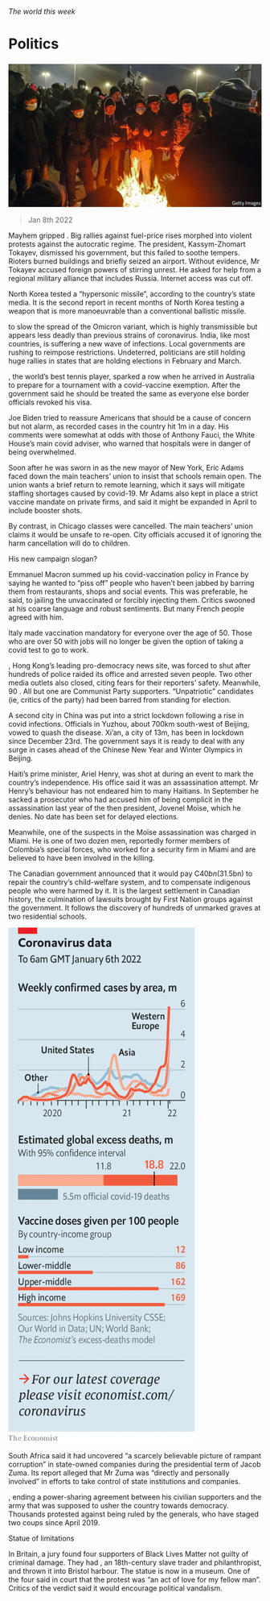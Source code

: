 ###### The world this week

# Politics 

#####  

![image](images/20220108_WWP002_0.jpg) 

> Jan 8th 2022 

Mayhem gripped . Big rallies against fuel-price rises morphed into violent protests against the autocratic regime. The president, Kassym-Zhomart Tokayev, dismissed his government, but this failed to soothe tempers. Rioters burned buildings and briefly seized an airport. Without evidence, Mr Tokayev accused foreign powers of stirring unrest. He asked for help from a regional military alliance that includes Russia. Internet access was cut off.


North Korea tested a “hypersonic missile”, according to the country’s state media. It is the second report in recent months of North Korea testing a weapon that is more manoeuvrable than a conventional ballistic missile.

 to slow the spread of the Omicron variant, which is highly transmissible but appears less deadly than previous strains of coronavirus. India, like most countries, is suffering a new wave of infections. Local governments are rushing to reimpose restrictions. Undeterred, politicians are still holding huge rallies in states that are holding elections in February and March.

, the world’s best tennis player, sparked a row when he arrived in Australia to prepare for a tournament with a covid-vaccine exemption. After the government said he should be treated the same as everyone else border officials revoked his visa.

Joe Biden tried to reassure Americans that  should be a cause of concern but not alarm, as recorded cases in the country hit 1m in a day. His comments were somewhat at odds with those of Anthony Fauci, the White House’s main covid adviser, who warned that hospitals were in danger of being overwhelmed.

Soon after he was sworn in as the new mayor of New York, Eric Adams faced down the main teachers’ union to insist that schools remain open. The union wants a brief return to remote learning, which it says will mitigate staffing shortages caused by covid-19. Mr Adams also kept in place a strict vaccine mandate on private firms, and said it might be expanded in April to include booster shots.

By contrast, in Chicago classes were cancelled. The main teachers’ union claims it would be unsafe to re-open. City officials accused it of ignoring the harm cancellation will do to children.

His new campaign slogan?

Emmanuel Macron summed up his covid-vaccination policy in France by saying he wanted to “piss off” people who haven’t been jabbed by barring them from restaurants, shops and social events. This was preferable, he said, to jailing the unvaccinated or forcibly injecting them. Critics swooned at his coarse language and robust sentiments. But many French people agreed with him.

Italy made vaccination mandatory for everyone over the age of 50. Those who are over 50 with jobs will no longer be given the option of taking a covid test to go to work.

, Hong Kong’s leading pro-democracy news site, was forced to shut after hundreds of police raided its office and arrested seven people. Two other media outlets also closed, citing fears for their reporters’ safety. Meanwhile, 90 . All but one are Communist Party supporters. “Unpatriotic” candidates (ie, critics of the party) had been barred from standing for election.

A second city in China was put into a strict lockdown following a rise in covid infections. Officials in Yuzhou, about 700km south-west of Beijing, vowed to quash the disease. Xi’an, a city of 13m, has been in lockdown since December 23rd. The government says it is ready to deal with any surge in cases ahead of the Chinese New Year and Winter Olympics in Beijing.

Haiti’s prime minister, Ariel Henry, was shot at during an event to mark the country’s independence. His office said it was an assassination attempt. Mr Henry’s behaviour has not endeared him to many Haitians. In September he sacked a prosecutor who had accused him of being complicit in the assassination last year of the then president, Jovenel Moïse, which he denies. No date has been set for delayed elections.

Meanwhile, one of the suspects in the Moïse assassination was charged in Miami. He is one of two dozen men, reportedly former members of Colombia’s special forces, who worked for a security firm in Miami and are believed to have been involved in the killing.

The Canadian government announced that it would pay C$40bn ($31.5bn) to repair the country’s child-welfare system, and to compensate indigenous people who were harmed by it. It is the largest settlement in Canadian history, the culmination of lawsuits brought by First Nation groups against the government. It follows the discovery of hundreds of unmarked graves at two residential schools.

![image](images/20220108_WWC090.png) 


 South Africa said it had uncovered “a scarcely believable picture of rampant corruption” in state-owned companies during the presidential term of Jacob Zuma. Its report alleged that Mr Zuma was “directly and personally involved” in efforts to take control of state institutions and companies.

, ending a power-sharing agreement between his civilian supporters and the army that was supposed to usher the country towards democracy. Thousands protested against being ruled by the generals, who have staged two coups since April 2019.

Statue of limitations

In Britain, a jury found four supporters of Black Lives Matter not guilty of criminal damage. They had , an 18th-century slave trader and philanthropist, and thrown it into Bristol harbour. The statue is now in a museum. One of the four said in court that the protest was “an act of love for my fellow man”. Critics of the verdict said it would encourage political vandalism.

